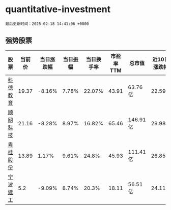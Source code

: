 # quantitative-investment

`最后更新时间：2025-02-18 14:41:06 +0800`

## 强势股票

|股票|当前价|当日涨跌幅|当日振幅|当日换手率|市盈率TTM|总市值|近10日涨跌幅|
|----|----|----|----|----|----|----|----|
|[科德教育](https://xueqiu.com/S/SZ300192)|19.37|-8.16%|7.78%|22.07%|43.91|63.76亿|22.59%|
|[顺网科技](https://xueqiu.com/S/SZ300113)|21.16|-8.28%|8.97%|16.82%|65.46|146.91亿|29.98%|
|[粤桂股份](https://xueqiu.com/S/SZ000833)|13.89|1.17%|9.61%|24.8%|45.93|111.41亿|26.85%|
|[宁波建工](https://xueqiu.com/S/SH601789)|5.2|-9.09%|8.74%|20.3%|18.11|56.51亿|24.11%|
